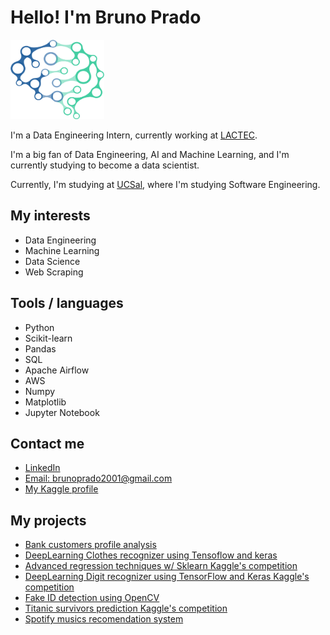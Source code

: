 # Hello! I'm Bruno Prado 

<img src="kindpng_3460446.png" alt="drawing" width="150"/>

I'm a Data Engineering Intern, currently working at [LACTEC](https://www.lactec.com.br/).

I'm a big fan of Data Engineering, AI and Machine Learning, and I'm currently studying to become a data scientist.

Currently, I'm studying at [UCSal](https://ucsal.br/), where I'm studying Software Engineering.
  
  
## My interests
- Data Engineering
- Machine Learning
- Data Science
- Web Scraping



## Tools / languages

- Python 
- Scikit-learn
- Pandas
- SQL
- Apache Airflow
- AWS
- Numpy
- Matplotlib
- Jupyter Notebook

<!-- logo of the tools i use -->


## Contact me

- [LinkedIn](https://www.linkedin.com/in/bruno-prado-7b5b6b1a3/)
- [Email: brunoprado2001@gmail.com](mailto:brunopradocode@gmail.com)
- [My Kaggle profile](https://www.kaggle.com/brunocprado)

## My projects
- [Bank customers profile analysis](https://www.kaggle.com/code/brunocprado/bank-customers-profile-analysis-pt-br)
- [DeepLearning Clothes recognizer using Tensoflow and keras](https://github.com/brprado/clothes-recogniztion-keras/blob/main/fashion-mnist-an-introduction-to-deep-learning.ipynb)
- [Advanced regression techniques w/ Sklearn Kaggle's competition](https://github.com/brprado/house-pricing-regression/blob/main/regression-techniques-boston-house-prices.ipynb)
- [DeepLearning Digit recognizer using TensorFlow and Keras Kaggle's competition](https://github.com/brprado/digit-recognition-keras/blob/main/digit-recognizer-w-tf-keras-99-accuracy.ipynb)
- [Fake ID detection using OpenCV](https://github.com/brprado/fake-id-detection)
- [Titanic survivors prediction Kaggle's competition](https://github.com/brprado/titanic-survivors-prediction/blob/main/catboostclassifier-in-titanic-ml-competition.ipynb)
- [Spotify musics recomendation system](https://github.com/brprado/spotify-recomendation-system/blob/main/Recomendador_de_musicas.ipynb)

